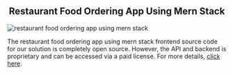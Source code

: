 <h2 style="text-align:center">Restaurant Food Ordering App Using Mern Stack </h2>

![restaurant food ordering app using mern stack](https://admin.ninjascode.com/wp-content/uploads/2025/repoImages/Gray/restaurant%20food%20ordering%20app%20using%20mern%20stack.webp) 

The restaurant food ordering app using mern stack frontend source code for our solution is completely open source. However, the API and backend is proprietary and can be accessed via a paid license. For more details, <a href="https://enatega.com/?utm_source=github&utm_medium=repo&utm_campaign=gary-restaurant-food-ordering-app-using-mern-stack" target="_blank">click here</a>.
